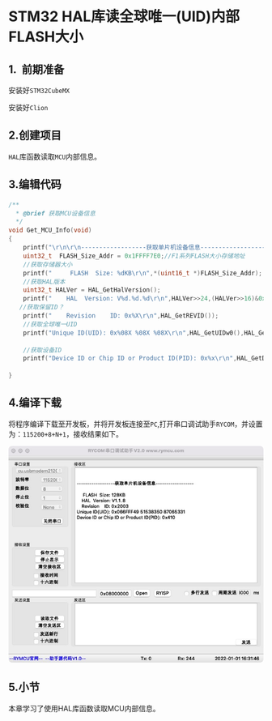 # STM32 HAL库读全球唯一(UID)内部FLASH大小

## 1.  前期准备

安装好`STM32CubeMX`

安装好`Clion`

## 2.创建项目

`HAL`库函数读取`MCU`内部信息。

## 3.编辑代码

```c
/**
  * @brief 获取MCU设备信息
  */
void Get_MCU_Info(void)
{
    printf("\r\n\r\n------------------获取单片机设备信息------------------\r\n\r\n");
    uint32_t  FLASH_Size_Addr = 0x1FFFF7E0;//F1系列FLASH大小存储地址
    //获取存储器大小
    printf("     FLASH  Size: %dKB\r\n",*(uint16_t *)FLASH_Size_Addr);
    //获取HAL版本
    uint32_t HALVer = HAL_GetHalVersion();
    printf("    HAL  Version: V%d.%d.%d\r\n",HALVer>>24,(HALVer>>16)&0xFF,(HALVer>>8)&0xFF);
   //获取保留ID？
    printf("    Revision    ID: 0x%X\r\n",HAL_GetREVID());
    //获取全球唯一UID
    printf("Unique ID(UID): 0x%08X %08X %08X\r\n",HAL_GetUIDw0(),HAL_GetUIDw1(),HAL_GetUIDw2());

    //获取设备ID
    printf("Device ID or Chip ID or Product ID(PID): 0x%x\r\n",HAL_GetDEVID());

}
```

## 4.编译下载

将程序编译下载至开发板，并将开发板连接至`PC`,打开串口调试助手`RYCOM`，并设置为：`115200+8+N+1`，接收结果如下。

![](PIC/ID.jpg)

## 5.小节

本章学习了使用HAL库函数读取MCU内部信息。

